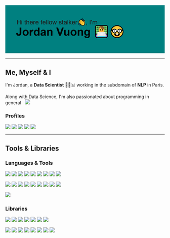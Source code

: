 <img src="./header.png">

---
## Me, Myself & I

I'm Jordan, a **Data Scientist** :technologist::bar_chart: working in the subdomain of **NLP** in Paris.

Along with Data Science, I'm also passionated about programming in general &nbsp; <img src="https://c.tenor.com/rMxNr07CxSMAAAAC/cat-crazy-cat.gif" width="100px">

### Profiles

[![][1.2]][1]
[![][1.3]][2]
[![][1.6]][5]
[![][1.4]][3]
[![][1.5]][4]

---

## Tools & Libraries

### Languages & Tools

![](https://img.shields.io/badge/Python-4fd1b3?logo=Python)
![](https://img.shields.io/badge/MySQL-4fd1b3?logo=MySql)
![](https://img.shields.io/badge/MongoDB-4fd1b3?logo=MongoDB)
![](https://img.shields.io/badge/Linux-4fd1b3?logo=Linux)
![](https://img.shields.io/badge/Ubuntu-4fd1b3?logo=Ubuntu)
![](https://img.shields.io/badge/Git-4fd1b3?logo=Git)
![](https://img.shields.io/badge/Azure-4fd1b3?logo=Azure-Devops)
![](https://img.shields.io/badge/GitLab-4fd1b3?logo=GitLab)
![](https://img.shields.io/badge/Github-4fd1b3?logo=Github)

![](https://img.shields.io/badge/Bash-4fd1b3?logo=GNU-Bash)
![](https://img.shields.io/badge/Docker-4fd1b3?logo=Docker)
![](https://img.shields.io/badge/Heroku-4fd1b3?logo=Heroku)
![](https://img.shields.io/badge/Spyder-4fd1b3?logo=Spyder-IDE)
![](https://img.shields.io/badge/Jupyter-4fd1b3?logo=Jupyter)
![](https://img.shields.io/badge/VSCode-4fd1b3?logo=Visual-Studio-Code)
![](https://img.shields.io/badge/LaTeX-4fd1b3?logo=LaTeX)
![](https://img.shields.io/badge/HTML-4fd1b3?logo=HTML5)
![](https://img.shields.io/badge/CSS-4fd1b3?logo=CSS3)

![](https://img.shields.io/badge/JavaScript-4fd1b3?logo=JavaScript)

### Libraries

![](https://img.shields.io/badge/Keras-2155b5?logo=Keras)
![](https://img.shields.io/badge/Tensorflow-2155b5?logo=Tensorflow)
![](https://img.shields.io/badge/scikit--learn-2155b5?logo=scikit-learn)
![](https://img.shields.io/badge/Selenium-2155b5?logo=Selenium)
![](https://img.shields.io/badge/Pandas-2155b5?logo=pandas)
![](https://img.shields.io/badge/Flask-2155b5?logo=Flask)
![](https://img.shields.io/badge/Django-2155b5?logo=Django)

![](https://img.shields.io/badge/Plotly-2155b5?logo=Plotly)
![](https://img.shields.io/badge/OpenCV-2155b5?logo=OpenCV)
![](https://img.shields.io/badge/Scrapy-2155b5)
![](https://img.shields.io/badge/BeautifulSoup-2155b5)
![](https://img.shields.io/badge/spaCy-2155b5)
![](https://img.shields.io/badge/HuggingFace-2155b5)
![](https://img.shields.io/badge/Gensim-2155b5)
![](https://img.shields.io/badge/NLTK-2155b5)





<!-- Icons -->

[1.2]: https://img.shields.io/badge/LinkedIn-0077B5?style=for-the-badge&logo=linkedin&logoColor=white
[1.3]: https://img.shields.io/badge/Gmail-D14836?style=for-the-badge&logo=gmail&logoColor=white
[1.4]: https://img.shields.io/badge/-LeetCode-FFA116?style=for-the-badge&logo=LeetCode&logoColor=black
[1.5]: https://img.shields.io/badge/Kaggle-20BEFF?style=for-the-badge&logo=Kaggle&logoColor=white
[1.6]: https://img.shields.io/badge/website-8cc767?style=for-the-badge&logo=About.me&logoColor=white

<!-- Links to your social media accounts -->

[1]: https://www.linkedin.com/in/jordan-vuong-6ab49b158/
[2]: mailto:jordan.vuong96@gmail.com
[3]: https://leetcode.com/Jordan9675/
[4]: https://www.kaggle.com/jordan75
[5]: https://jordan-vuong.herokuapp.com/
